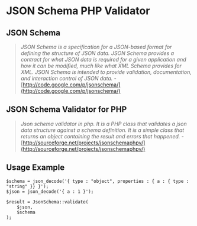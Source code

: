JSON Schema PHP Validator
=

JSON Schema
-

> *JSON Schema is a specification for a JSON-based format for defining the structure of JSON data. JSON Schema provides a contract for what JSON data is required for a given application and how it can be modified, much like what XML Schema provides for XML. JSON Schema is intended to provide validation, documentation, and interaction control of JSON data.* - [http://code.google.com/p/jsonschema/](http://code.google.com/p/jsonschema/)

JSON Schema Validator for PHP
-

> *Json schema validator in php. It is a PHP class that validates a json data structure against a schema definition. It is a simple class that returns an object containing the result and errors that happened.* - [http://sourceforge.net/projects/jsonschemaphpv/](http://sourceforge.net/projects/jsonschemaphpv/)

Usage Example
-

    $schema = json_decode('{ type : "object", properties : { a : { type : "string" }} }');
    $json = json_decode('{ a : 1 }');

    $result = JsonSchema::validate(
        $json,
        $schema
    );
